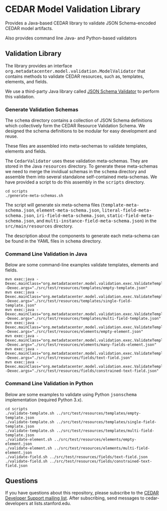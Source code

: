 # CEDAR Model Validation Library

Provides a Java-based CEDAR library to validate JSON Schema-encoded CEDAR model artifacts.

Also provides command line Java- and Python-based validators 

## Validation Library

The library provides an interface <tt>org.metadatacenter.model.validation.ModelValidator</tt> that contains
methods to validate CEDAR resources, such as, templates, elements, and fields. 

We use a third-party Java library called [JSON Schema Validator](https://github.com/java-json-tools/json-schema-validator)
to perform this validation.

### Generate Validation Schemas

The <tt>schema</tt> directory contains a collection of JSON Schema definitions which collectively form the CEDAR Resource Validation Schema.
We designed the schema definitions to be modular for easy development and reuse.

These files are assembled into meta-sechemas to validate templates, elements and fields.

The <tt>CedarValidator</tt> uses these validation meta-schemas. They are stored in the Java <tt>resources</tt> directory. 
To generate these meta-schemas we need to merge  the invidiual schemas in the <tt>schema</tt> directory and assemble them into several standalone 
self-contained meta-schemas. We have provided a script to do this assembly in the <tt>scripts</tt> directory.

    cd scripts
    ./generate-meta-schemas.sh

The script will generate six meta-schema files (<tt>template-meta-schema.json</tt>, <tt>element-meta-schema.json</tt>, 
<tt>literal-field-meta-schema.json</tt>, <tt>iri-field-meta-schema.json</tt>, <tt>static-field-meta-schema.json</tt>, and
<tt>multi-instance-field-meta-schema.json</tt>) in the <tt>src/main/resources</tt> directory.

The description about the components to generate each meta-schema can be found in the YAML files in <tt>schema</tt> directory.

### Command Line Validation in Java

Below are some command-line examples validate templates, elements and fields.

    mvn exec:java -Dexec.mainClass="org.metadatacenter.model.validation.exec.ValidateTemplate" -Dexec.args="./src/test/resources/templates/empty-template.json"
    mvn exec:java -Dexec.mainClass="org.metadatacenter.model.validation.exec.ValidateTemplate" -Dexec.args="./src/test/resources/templates/single-field-template.json"
    mvn exec:java -Dexec.mainClass="org.metadatacenter.model.validation.exec.ValidateTemplate" -Dexec.args="./src/test/resources/templates/multi-field-template.json"
    mvn exec:java -Dexec.mainClass="org.metadatacenter.model.validation.exec.ValidateTemplateElement" -Dexec.args="./src/test/resources/elements/empty-element.json"
    mvn exec:java -Dexec.mainClass="org.metadatacenter.model.validation.exec.ValidateTemplateElement" -Dexec.args="./src/test/resources/elements/many-fields-element.json"
    mvn exec:java -Dexec.mainClass="org.metadatacenter.model.validation.exec.ValidateTemplateField" -Dexec.args="./src/test/resources/fields/text-field.json"
    mvn exec:java -Dexec.mainClass="org.metadatacenter.model.validation.exec.ValidateTemplateField" -Dexec.args="./src/test/resources/fields/constrained-text-field.json"

### Command Line Validation in Python

Below are some examples to validate using Python <tt>jsonschema</tt> implementation (required Python 3.x).

    cd scripts
    ./validate-template.sh ../src/test/resources/templates/empty-template.json
    ./validate-template.sh ../src/test/resources/templates/single-field-template.json
    ./validate-template.sh ../src/test/resources/templates/multi-field-template.json
    ./validate-element.sh ../src/test/resources/elements/empty-element.json
    ./validate-element.sh ../src/test/resources/elements/multi-field-element.json
    ./validate-field.sh ../src/test/resources/fields/text-field.json
    ./validate-field.sh ../src/test/resources/fields/constrained-text-field.json
    
## Questions

If you have questions about this repository, please subscribe to the [CEDAR Developer Support
mailing list](https://mailman.stanford.edu/mailman/listinfo/cedar-developers).
After subscribing, send messages to cedar-developers at lists.stanford.edu.
